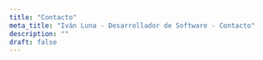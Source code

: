 ```yaml
---
title: "Contacto"
meta_title: "Iván Luna - Desarrollador de Software - Contacto"
description: ""
draft: false
---
```

